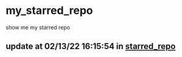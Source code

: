 # my_starred_repo
show me my starred repo

update at 02/13/22 16:15:54 in [starred_repo](./index.html)
---

